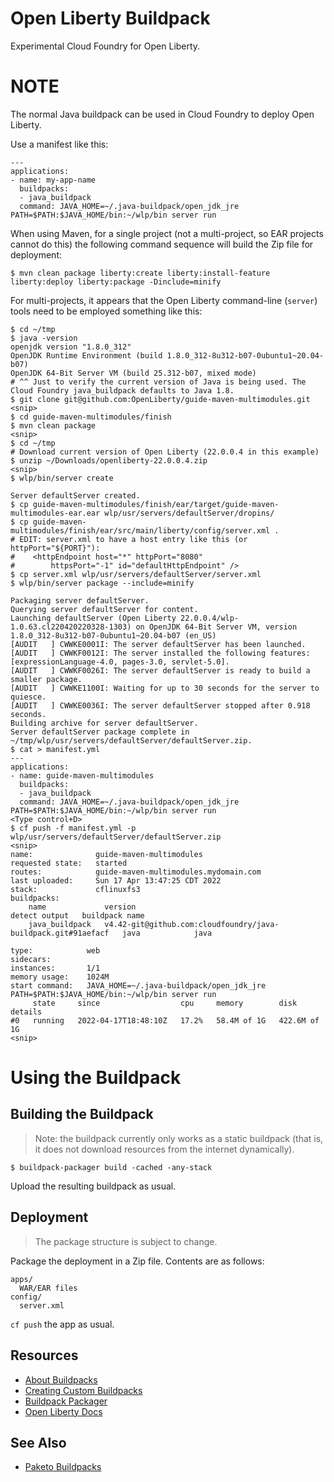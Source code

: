 # Open Liberty Buildpack

Experimental Cloud Foundry for Open Liberty.

# NOTE

The normal Java buildpack can be used in Cloud Foundry to deploy Open Liberty.

Use a manifest like this:

```
---
applications:
- name: my-app-name
  buildpacks:
  - java_buildpack
  command: JAVA_HOME=~/.java-buildpack/open_jdk_jre PATH=$PATH:$JAVA_HOME/bin:~/wlp/bin server run
```

When using Maven, for a single project (not a multi-project, so EAR projects cannot do this) the following command sequence will build the Zip file for deployment:

```
$ mvn clean package liberty:create liberty:install-feature liberty:deploy liberty:package -Dinclude=minify
```

For multi-projects, it appears that the Open Liberty command-line (`server`) tools need to be employed something like this:

```
$ cd ~/tmp
$ java -version
openjdk version "1.8.0_312"
OpenJDK Runtime Environment (build 1.8.0_312-8u312-b07-0ubuntu1~20.04-b07)
OpenJDK 64-Bit Server VM (build 25.312-b07, mixed mode)
# ^^ Just to verify the current version of Java is being used. The Cloud Foundry java_buildpack defaults to Java 1.8.
$ git clone git@github.com:OpenLiberty/guide-maven-multimodules.git
<snip>
$ cd guide-maven-multimodules/finish
$ mvn clean package
<snip>
$ cd ~/tmp
# Download current version of Open Liberty (22.0.0.4 in this example)
$ unzip ~/Downloads/openliberty-22.0.0.4.zip
<snip>
$ wlp/bin/server create

Server defaultServer created.
$ cp guide-maven-multimodules/finish/ear/target/guide-maven-multimodules-ear.ear wlp/usr/servers/defaultServer/dropins/
$ cp guide-maven-multimodules/finish/ear/src/main/liberty/config/server.xml .
# EDIT: server.xml to have a host entry like this (or httpPort="${PORT}"):
#    <httpEndpoint host="*" httpPort="8080"
#        httpsPort="-1" id="defaultHttpEndpoint" />
$ cp server.xml wlp/usr/servers/defaultServer/server.xml
$ wlp/bin/server package --include=minify

Packaging server defaultServer.
Querying server defaultServer for content.
Launching defaultServer (Open Liberty 22.0.0.4/wlp-1.0.63.cl220420220328-1303) on OpenJDK 64-Bit Server VM, version 1.8.0_312-8u312-b07-0ubuntu1~20.04-b07 (en_US)
[AUDIT   ] CWWKE0001I: The server defaultServer has been launched.
[AUDIT   ] CWWKF0012I: The server installed the following features: [expressionLanguage-4.0, pages-3.0, servlet-5.0].
[AUDIT   ] CWWKF0026I: The server defaultServer is ready to build a smaller package.
[AUDIT   ] CWWKE1100I: Waiting for up to 30 seconds for the server to quiesce.
[AUDIT   ] CWWKE0036I: The server defaultServer stopped after 0.918 seconds.
Building archive for server defaultServer.
Server defaultServer package complete in ~/tmp/wlp/usr/servers/defaultServer/defaultServer.zip.
$ cat > manifest.yml
---
applications:
- name: guide-maven-multimodules
  buildpacks:
  - java_buildpack
  command: JAVA_HOME=~/.java-buildpack/open_jdk_jre PATH=$PATH:$JAVA_HOME/bin:~/wlp/bin server run
<Type control+D>
$ cf push -f manifest.yml -p wlp/usr/servers/defaultServer/defaultServer.zip
<snip>
name:              guide-maven-multimodules
requested state:   started
routes:            guide-maven-multimodules.mydomain.com
last uploaded:     Sun 17 Apr 13:47:25 CDT 2022
stack:             cflinuxfs3
buildpacks:        
	name             version                                                         detect output   buildpack name
	java_buildpack   v4.42-git@github.com:cloudfoundry/java-buildpack.git#91aefacf   java            java

type:            web
sidecars:        
instances:       1/1
memory usage:    1024M
start command:   JAVA_HOME=~/.java-buildpack/open_jdk_jre PATH=$PATH:$JAVA_HOME/bin:~/wlp/bin server run
     state     since                  cpu     memory        disk           details
#0   running   2022-04-17T18:48:10Z   17.2%   58.4M of 1G   422.6M of 1G   
<snip>
```

# Using the Buildpack

## Building the Buildpack

> Note: the buildpack currently only works as a static buildpack (that is, it does not download resources from the internet dynamically).

```
$ buildpack-packager build -cached -any-stack
```

Upload the resulting buildpack as usual.

## Deployment

> The package structure is subject to change.

Package the deployment in a Zip file. Contents are as follows:

```
apps/
  WAR/EAR files
config/
  server.xml
```

`cf push` the app as usual.

## Resources

* [About Buildpacks](https://docs.cloudfoundry.org/buildpacks/understand-buildpacks.html)
* [Creating Custom Buildpacks](https://docs.cloudfoundry.org/buildpacks/custom.html)
* [Buildpack Packager](https://github.com/cloudfoundry/libbuildpack/tree/master/packager)
* [Open Liberty Docs](https://openliberty.io/docs/22.0.0.4/overview.html)

## See Also 

* [Paketo Buildpacks](https://github.com/paketo-buildpacks/liberty)
